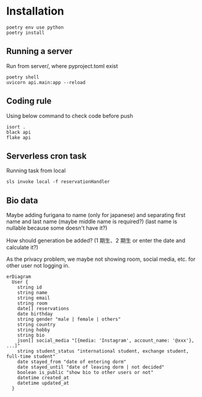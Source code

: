 # Installation

```
poetry env use python
poetry install
```

## Running a server

Run from server/, where pyproject.toml exist

```
poetry shell
uvicorn api.main:app --reload
```

## Coding rule

Using below command to check code before push

```
isort .
black api
flake api
```

## Serverless cron task

Running task from local

```
sls invoke local -f reservationHandler
```

## Bio data

Maybe adding furigana to name (only for japanese) and separating first name and last name (maybe middle name is required?) (last name is nullable because some doesn't have it?)

How should generation be added? (1 期生、2 期生 or enter the date and calculate it?)

As the privacy problem, we maybe not showing room, social media, etc. for other user not logging in.

```mermaid
erDiagram
  User {
    string id
    string name
    string email
    string room
    date[] reservations
    date birthday
    string gender "male | female | others"
    string country
    string hobby
    string bio
    json[] social_media "[{media: 'Instagram', account_name: '@xxx'}, ...]"
    string student_status "international student, exchange student, full-time student"
    date stayed_from "date of entering dorm"
    date stayed_until "date of leaving dorm | not decided"
    boolean is_public "show bio to other users or not"
    datetime created_at
    datetime updated_at
  }
```

